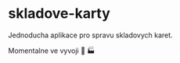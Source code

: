 # skladove-karty

Jednoducha aplikace pro spravu skladovych karet.

Momentalne ve vyvoji :construction: :factory:
